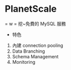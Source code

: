 # PlanetScale
= w = 挖~免費的 MySQL 服務
* 特色
1. 內建 connection pooling
2. Data Branching
3. Schema Management
4. Monitoring
